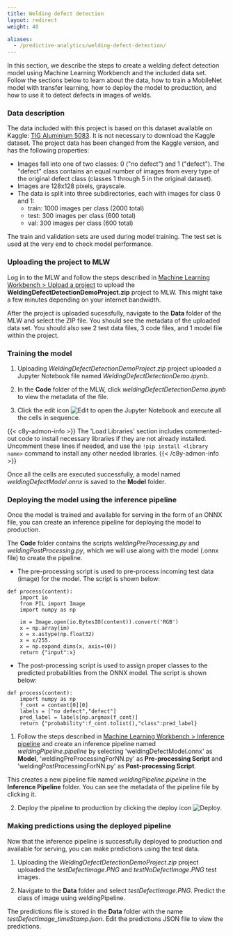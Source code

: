 ```yaml
---
title: Welding defect detection
layout: redirect
weight: 40

aliases:
  - /predictive-analytics/welding-defect-detection/
---
```


In this section, we describe the steps to create a welding defect detection model using Machine Learning Workbench and the included data set. Follow the sections below to learn about the data, how to train a MobileNet model with transfer learning, how to deploy the model to production, and how to use it to detect defects in images of welds.

### Data description

The data included with this project is based on this dataset available on Kaggle: [TIG Aluminium 5083]( https://www.kaggle.com/danielbacioiu/tig-aluminium-5083). It is not necessary to download the Kaggle dataset. The project data has been changed from the Kaggle version, and has the following properties:

- Images fall into one of two classes: 0 ("no defect") and 1 ("defect"). The "defect" class contains an equal number of images from every type of the original defect class (classes 1 through 5 in the original dataset).
- Images are 128x128 pixels, grayscale.
- The data is split into three subdirectories, each with images for class 0 and 1:
	- train: 1000 images per class (2000 total)
	- test: 300 images per class (600 total)
	- val: 300 images per class (600 total)

The train and validation sets are used during model training. The test set is used at the very end to check model performance.

### Uploading the project to MLW

Log in to the MLW and follow the steps described in [Machine Learning Workbench > Upload a project](/machine-learning/web-app-mlw/#upload-a-project) to upload the **WeldingDefectDetectionDemoProject.zip** project to MLW. This might take a few minutes depending on your internet bandwidth.

After the project is uploaded sucessfully, navigate to the **Data** folder of the MLW and select the ZIP file. You should see the metadata of the uploaded data set. You should also see 2 test data files, 3 code files, and 1 model file within the project.



### Training the model

1. Uploading *WeldingDefectDetectionDemoProject.zip* project uploaded a Jupyter Notebook file named *WeldingDefectDetectionDemo.ipynb*.

2. In the **Code** folder of the MLW, click *weldingDefectDetectionDemo.ipynb* to view the metadata of the file.

3. Click the edit icon <img src="/images/zementis/mlw-edit-icon.png" alt="Edit" style="display:inline-block; margin:0"> to open the Jupyter Notebook and execute all the cells in sequence.

{{< c8y-admon-info >}}
The 'Load Libraries' section includes commented-out code to install necessary libraries if they are not already installed. Uncomment these lines if needed, and use the `!pip install <library name>` command to install any other needed libraries.
{{< /c8y-admon-info >}}

Once all the cells are executed successfully, a model named *weldingDefectModel.onnx* is saved to the **Model** folder.



### Deploying the model using the inference pipeline

Once the model is trained and available for serving in the form of an ONNX file, you can create an inference pipeline for deploying the model to production.

The **Code** folder contains the scripts *weldingPreProcessing.py* and *weldingPostProcessing.py*, which we will use along with the model (.onnx file) to create the pipeline.

* The pre-processing script is used to pre-process incoming test data (image) for the model. The script is shown below:

```
def process(content):
    import io
    from PIL import Image
    import numpy as np

    im = Image.open(io.BytesIO(content)).convert('RGB')       
    x = np.array(im)
    x = x.astype(np.float32)
    x = x/255.
    x = np.expand_dims(x, axis=(0))
    return {"input":x}
```

* The post-processing script is used to assign proper classes to the predicted probabilities from the ONNX model. The script is shown below:

```
def process(content):
    import numpy as np
    f_cont = content[0][0]
    labels = ["no defect","defect"]
    pred_label = labels[np.argmax(f_cont)]
    return {"probability":f_cont.tolist(),"class":pred_label}
```

1. Follow the steps described in [Machine Learning Workbench > Inference pipeline](/machine-learning/web-app-mlw/#creating-a-new-pipeline) and create an inference pipeline named *weldingPipeline.pipeline* by selecting 'weldingDefectModel.onnx' as **Model**, 'weldingPreProcessingForNN.py' as **Pre-processing Script** and 'weldingPostProcessingForNN.py' as **Post-processing Script**.

This creates a new pipeline file named *weldingPipeline.pipeline* in the **Inference Pipeline** folder. You can see the metadata of the pipeline file by clicking it.

2. Deploy the pipeline to production by clicking the deploy icon <img src="/images/zementis/mlw-deploy-icon.png" alt="Deploy" style="display:inline-block; margin:0">.


### Making predictions using the deployed pipeline

Now that the inference pipeline is successfully deployed to production and available for serving, you can make predictions using the test data.

1. Uploading the *WeldingDefectDetectionDemoProject.zip* project uploaded the *testDefectImage.PNG* and *testNoDefectImage.PNG* test images.

2. Navigate to the **Data** folder and select *testDefectImage.PNG*. Predict the class of image using weldingPipeline.

The predictions file is stored in the **Data** folder with the name *testDefectImage_timeStamp.json*. Edit the predictions JSON file to view the predictions.
